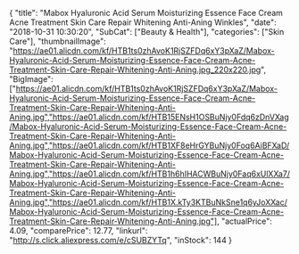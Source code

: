 {
	"title": "Mabox Hyaluronic Acid Serum Moisturizing Essence Face Cream Acne Treatment Skin Care Repair Whitening Anti-Aning Winkles",
	"date": "2018-10-31 10:30:20",
	"SubCat": ["Beauty & Health"],
	"categories": ["Skin Care"],
	"thumbnailImage": "https://ae01.alicdn.com/kf/HTB1ts0zhAvoK1RjSZFDq6xY3pXaZ/Mabox-Hyaluronic-Acid-Serum-Moisturizing-Essence-Face-Cream-Acne-Treatment-Skin-Care-Repair-Whitening-Anti-Aning.jpg_220x220.jpg",
	"BigImage": ["https://ae01.alicdn.com/kf/HTB1ts0zhAvoK1RjSZFDq6xY3pXaZ/Mabox-Hyaluronic-Acid-Serum-Moisturizing-Essence-Face-Cream-Acne-Treatment-Skin-Care-Repair-Whitening-Anti-Aning.jpg","https://ae01.alicdn.com/kf/HTB15ENsH1OSBuNjy0Fdq6zDnVXag/Mabox-Hyaluronic-Acid-Serum-Moisturizing-Essence-Face-Cream-Acne-Treatment-Skin-Care-Repair-Whitening-Anti-Aning.jpg","https://ae01.alicdn.com/kf/HTB1XF8eHrGYBuNjy0Foq6AiBFXaD/Mabox-Hyaluronic-Acid-Serum-Moisturizing-Essence-Face-Cream-Acne-Treatment-Skin-Care-Repair-Whitening-Anti-Aning.jpg","https://ae01.alicdn.com/kf/HTB1h6hIHACWBuNjy0Faq6xUlXXa7/Mabox-Hyaluronic-Acid-Serum-Moisturizing-Essence-Face-Cream-Acne-Treatment-Skin-Care-Repair-Whitening-Anti-Aning.jpg","https://ae01.alicdn.com/kf/HTB1X.kTy3KTBuNkSne1q6yJoXXac/Mabox-Hyaluronic-Acid-Serum-Moisturizing-Essence-Face-Cream-Acne-Treatment-Skin-Care-Repair-Whitening-Anti-Aning.jpg"],
	"actualPrice": 4.09,
	"comparePrice": 12.77,
	"linkurl": "http://s.click.aliexpress.com/e/cSUBZYTq",
	"inStock": 144
}

